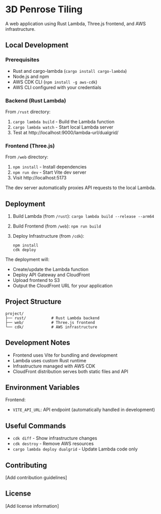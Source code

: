 # 3D Penrose Tiling

A web application using Rust Lambda, Three.js frontend, and AWS infrastructure.

## Local Development

### Prerequisites
- Rust and cargo-lambda (`cargo install cargo-lambda`)
- Node.js and npm
- AWS CDK CLI (`npm install -g aws-cdk`)
- AWS CLI configured with your credentials

### Backend (Rust Lambda)
From `/rust` directory:
1. `cargo lambda build` - Build the Lambda function
2. `cargo lambda watch` - Start local Lambda server
3. Test at http://localhost:9000/lambda-url/dualgrid/

### Frontend (Three.js)
From `/web` directory:
1. `npm install` - Install dependencies
2. `npm run dev` - Start Vite dev server
3. Visit http://localhost:5173

The dev server automatically proxies API requests to the local Lambda.

## Deployment

1. Build Lambda (from `/rust`):
   `cargo lambda build --release --arm64`

2. Build Frontend (from `/web`):
   `npm run build`

3. Deploy Infrastructure (from `/cdk`):
   ```
   npm install
   cdk deploy
   ```

The deployment will:
- Create/update the Lambda function
- Deploy API Gateway and CloudFront
- Upload frontend to S3
- Output the CloudFront URL for your application

## Project Structure
```
project/
├── rust/           # Rust Lambda backend
├── web/            # Three.js frontend
└── cdk/            # AWS infrastructure
```

## Development Notes
- Frontend uses Vite for bundling and development
- Lambda uses custom Rust runtime
- Infrastructure managed with AWS CDK
- CloudFront distribution serves both static files and API

## Environment Variables
Frontend:
- `VITE_API_URL`: API endpoint (automatically handled in development)

## Useful Commands
- `cdk diff` - Show infrastructure changes
- `cdk destroy` - Remove AWS resources
- `cargo lambda deploy dualgrid` - Update Lambda code only

## Contributing
[Add contribution guidelines]

## License
[Add license information]
